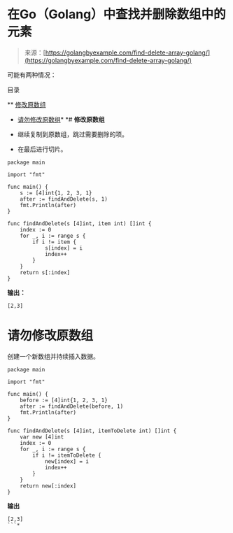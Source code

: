 <!--yml

类别：未分类

日期：2024-10-13 06:13:41

-->

# 在Go（Golang）中查找并删除数组中的元素

> 来源：[https://golangbyexample.com/find-delete-array-golang/](https://golangbyexample.com/find-delete-array-golang/)

可能有两种情况：

目录

**   [修改原数组](#Modify_Original_Array "Modify Original Array")

+   [请勿修改原数组](#Do_not_modify_the_original_array "Do not modify the original array")*  *# **修改原数组**

+   继续复制到原数组，跳过需要删除的项。

+   在最后进行切片。

```
package main

import "fmt"

func main() {
    s := [4]int{1, 2, 3, 1}
    after := findAndDelete(s, 1)
    fmt.Println(after)
}

func findAndDelete(s [4]int, item int) []int {
    index := 0
    for _, i := range s {
        if i != item {
            s[index] = i
            index++
        }
    }
    return s[:index]
}
```

**输出：**

```
[2,3]
```

# **请勿修改原数组**

创建一个新数组并持续插入数据。

```
package main

import "fmt"

func main() {
    before := [4]int{1, 2, 3, 1}
    after := findAndDelete(before, 1)
    fmt.Println(after)
}

func findAndDelete(s [4]int, itemToDelete int) []int {
    var new [4]int
    index := 0
    for _, i := range s {
        if i != itemToDelete {
            new[index] = i
            index++
        }
    }
    return new[:index]
}
```

**输出**

```
[2,3]
```*

